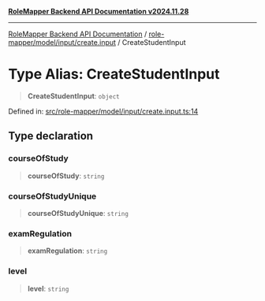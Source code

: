 [**RoleMapper Backend API Documentation v2024.11.28**](../../../../../README.md)

***

[RoleMapper Backend API Documentation](../../../../../modules.md) / [role-mapper/model/input/create.input](../README.md) / CreateStudentInput

# Type Alias: CreateStudentInput

> **CreateStudentInput**: `object`

Defined in: [src/role-mapper/model/input/create.input.ts:14](https://github.com/FlowCraft-AG/RoleMapper/blob/55ba436164ff7e5a7c4d8ad55ac7ddffe5029190/backend/src/role-mapper/model/input/create.input.ts#L14)

## Type declaration

### courseOfStudy

> **courseOfStudy**: `string`

### courseOfStudyUnique

> **courseOfStudyUnique**: `string`

### examRegulation

> **examRegulation**: `string`

### level

> **level**: `string`
